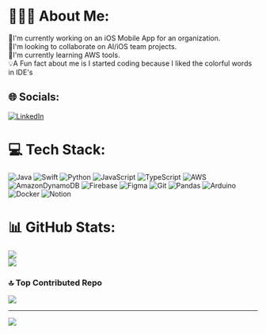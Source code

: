 # 👨🏻‍💻 About Me:
🔭I'm currently working on an iOS Mobile App for an organization.<br>🤝I'm looking to collaborate on AI/iOS team projects.<br>📖I'm currently learning AWS tools.<br>💡A Fun fact about me is I started coding because I liked the colorful words in IDE's


## 🌐 Socials:
[![LinkedIn](https://img.shields.io/badge/LinkedIn-%230077B5.svg?logo=linkedin&logoColor=white)](https://linkedin.com/in/linkedin.com/in/andrew-beshay1) 

# 💻 Tech Stack:
![Java](https://img.shields.io/badge/java-%23ED8B00.svg?style=for-the-badge&logo=openjdk&logoColor=white) ![Swift](https://img.shields.io/badge/swift-F54A2A?style=for-the-badge&logo=swift&logoColor=white) ![Python](https://img.shields.io/badge/python-3670A0?style=for-the-badge&logo=python&logoColor=ffdd54) ![JavaScript](https://img.shields.io/badge/javascript-%23323330.svg?style=for-the-badge&logo=javascript&logoColor=%23F7DF1E) ![TypeScript](https://img.shields.io/badge/typescript-%23007ACC.svg?style=for-the-badge&logo=typescript&logoColor=white) ![AWS](https://img.shields.io/badge/AWS-%23FF9900.svg?style=for-the-badge&logo=amazon-aws&logoColor=white) ![AmazonDynamoDB](https://img.shields.io/badge/Amazon%20DynamoDB-4053D6?style=for-the-badge&logo=Amazon%20DynamoDB&logoColor=white) ![Firebase](https://img.shields.io/badge/firebase-a08021?style=for-the-badge&logo=firebase&logoColor=ffcd34) ![Figma](https://img.shields.io/badge/figma-%23F24E1E.svg?style=for-the-badge&logo=figma&logoColor=white) ![Git](https://img.shields.io/badge/git-%23F05033.svg?style=for-the-badge&logo=git&logoColor=white) ![Pandas](https://img.shields.io/badge/pandas-%23150458.svg?style=for-the-badge&logo=pandas&logoColor=white) ![Arduino](https://img.shields.io/badge/-Arduino-00979D?style=for-the-badge&logo=Arduino&logoColor=white) ![Docker](https://img.shields.io/badge/docker-%230db7ed.svg?style=for-the-badge&logo=docker&logoColor=white) ![Notion](https://img.shields.io/badge/Notion-%23000000.svg?style=for-the-badge&logo=notion&logoColor=white)


# 📊 GitHub Stats:
<!---
![](https://github-readme-stats.vercel.app/api?username=andrewbeshay25&theme=dark&hide_border=false&include_all_commits=true&count_private=true)<br/>
--->
![](https://github-readme-streak-stats.herokuapp.com/?user=andrewbeshay25&theme=dark&hide_border=false)<br/>
![](https://github-readme-stats.vercel.app/api/top-langs/?username=andrewbeshay25&theme=dark&hide_border=false&include_all_commits=true&count_private=true&layout=compact)


### 🔝 Top Contributed Repo
![](https://github-contributor-stats.vercel.app/api?username=andrewbeshay25&limit=5&theme=dark&combine_all_yearly_contributions=true)

---
[![](https://visitcount.itsvg.in/api?id=andrewbeshay25&icon=0&color=0)](https://visitcount.itsvg.in)

<!-- Proudly created with GPRM ( https://gprm.itsvg.in ) -->
